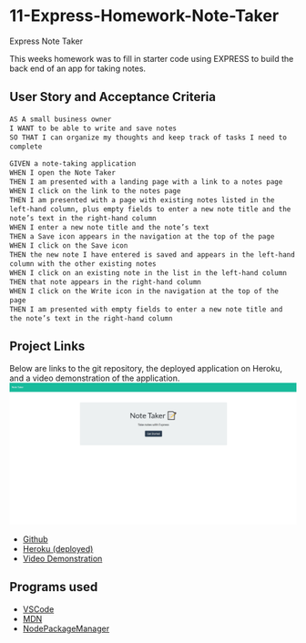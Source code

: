 # 11-Express-Homework-Note-Taker
Express Note Taker

This weeks homework was to fill in starter code using EXPRESS to build the back end of an app for taking notes.

## User Story and Acceptance Criteria

```
AS A small business owner
I WANT to be able to write and save notes
SO THAT I can organize my thoughts and keep track of tasks I need to complete
```
```
GIVEN a note-taking application
WHEN I open the Note Taker
THEN I am presented with a landing page with a link to a notes page
WHEN I click on the link to the notes page
THEN I am presented with a page with existing notes listed in the left-hand column, plus empty fields to enter a new note title and the note’s text in the right-hand column
WHEN I enter a new note title and the note’s text
THEN a Save icon appears in the navigation at the top of the page
WHEN I click on the Save icon
THEN the new note I have entered is saved and appears in the left-hand column with the other existing notes
WHEN I click on an existing note in the list in the left-hand column
THEN that note appears in the right-hand column
WHEN I click on the Write icon in the navigation at the top of the page
THEN I am presented with empty fields to enter a new note title and the note’s text in the right-hand column
```

## Project Links
Below are links to the git repository, the deployed application on Heroku, and a video demonstration of the application. 
![](https://raw.githubusercontent.com/dearg-amadaun/11-Express-Homework-Note-Taker/main/Assets/note1.jpg)

* [Github](https://github.com/dearg-amadaun/11-Express-Homework-Note-Taker)
* [Heroku (deployed)](https://note-taker-express-homework-11.herokuapp.com/)
* [Video Demonstration](https://drive.google.com/file/d/15BUs_DT9qpvVMaqJEAJLOI9NRzU7lUAt/view?usp=sharing)


## Programs used

* [VSCode](https://code.visualstudio.com/)
* [MDN](https://developer.mozilla.org/en-US/)
* [NodePackageManager](https://www.npmjs.com/)

<!-- ## License
This project is licensed under the MIT License - see the [LICENSE.md](LICENSE.md) file for details -->

